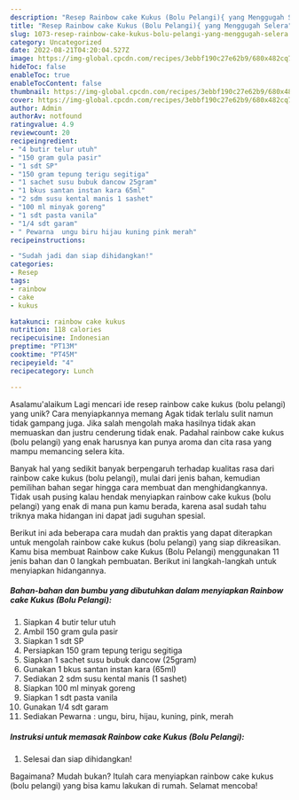 ```yaml
---
description: "Resep Rainbow cake Kukus (Bolu Pelangi){ yang Menggugah Selera"
title: "Resep Rainbow cake Kukus (Bolu Pelangi){ yang Menggugah Selera"
slug: 1073-resep-rainbow-cake-kukus-bolu-pelangi-yang-menggugah-selera
category: Uncategorized
date: 2022-08-21T04:20:04.527Z
image: https://img-global.cpcdn.com/recipes/3ebbf190c27e62b9/680x482cq70/rainbow-cake-kukus-bolu-pelangi-foto-resep-utama.jpg
hideToc: false
enableToc: true
enableTocContent: false
thumbnail: https://img-global.cpcdn.com/recipes/3ebbf190c27e62b9/680x482cq70/rainbow-cake-kukus-bolu-pelangi-foto-resep-utama.jpg
cover: https://img-global.cpcdn.com/recipes/3ebbf190c27e62b9/680x482cq70/rainbow-cake-kukus-bolu-pelangi-foto-resep-utama.jpg
author: Admin
authorAv: notfound
ratingvalue: 4.9
reviewcount: 20
recipeingredient:
- "4 butir telur utuh"
- "150 gram gula pasir"
- "1 sdt SP"
- "150 gram tepung terigu segitiga"
- "1 sachet susu bubuk dancow 25gram"
- "1 bkus santan instan kara 65ml"
- "2 sdm susu kental manis 1 sashet"
- "100 ml minyak goreng"
- "1 sdt pasta vanila"
- "1/4 sdt garam"
- " Pewarna  ungu biru hijau kuning pink merah"
recipeinstructions:

- "Sudah jadi dan siap dihidangkan!"
categories:
- Resep
tags:
- rainbow
- cake
- kukus

katakunci: rainbow cake kukus 
nutrition: 118 calories
recipecuisine: Indonesian
preptime: "PT13M"
cooktime: "PT45M"
recipeyield: "4"
recipecategory: Lunch

---
```



Asalamu'alaikum Lagi mencari ide resep rainbow cake kukus (bolu pelangi) yang unik? Cara menyiapkannya memang Agak tidak terlalu sulit namun tidak gampang juga. Jika salah mengolah maka hasilnya tidak akan memuaskan dan justru cenderung tidak enak. Padahal rainbow cake kukus (bolu pelangi) yang enak harusnya kan punya aroma dan cita rasa yang mampu memancing selera kita.




Banyak hal yang sedikit banyak berpengaruh terhadap kualitas rasa dari rainbow cake kukus (bolu pelangi), mulai dari jenis bahan, kemudian pemilihan bahan segar hingga cara membuat dan menghidangkannya. Tidak usah pusing kalau hendak menyiapkan rainbow cake kukus (bolu pelangi) yang enak di mana pun kamu berada, karena asal sudah tahu triknya maka hidangan ini dapat jadi suguhan spesial.


Berikut ini ada beberapa cara mudah dan praktis yang dapat diterapkan untuk mengolah rainbow cake kukus (bolu pelangi) yang siap dikreasikan. Kamu bisa membuat Rainbow cake Kukus (Bolu Pelangi) menggunakan 11 jenis bahan dan 0 langkah pembuatan. Berikut ini langkah-langkah untuk menyiapkan hidangannya.

<!--inarticleads1-->

##### Bahan-bahan dan bumbu yang dibutuhkan dalam menyiapkan Rainbow cake Kukus (Bolu Pelangi):

1. Siapkan 4 butir telur utuh
1. Ambil 150 gram gula pasir
1. Siapkan 1 sdt SP
1. Persiapkan 150 gram tepung terigu segitiga
1. Siapkan 1 sachet susu bubuk dancow (25gram)
1. Gunakan 1 bkus santan instan kara (65ml)
1. Sediakan 2 sdm susu kental manis (1 sashet)
1. Siapkan 100 ml minyak goreng
1. Siapkan 1 sdt pasta vanila
1. Gunakan 1/4 sdt garam
1. Sediakan  Pewarna : ungu, biru, hijau, kuning, pink, merah




<!--inarticleads2-->

##### Instruksi untuk memasak Rainbow cake Kukus (Bolu Pelangi):


1. Selesai dan siap dihidangkan!



Bagaimana? Mudah bukan? Itulah cara menyiapkan rainbow cake kukus (bolu pelangi) yang bisa kamu lakukan di rumah. Selamat mencoba!
